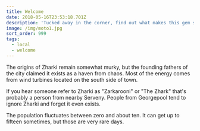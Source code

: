 ```yaml
---
title: Welcome
date: 2018-05-16T23:53:18.701Z
description: 'Tucked away in the corner, find out what makes this gem shine.'
image: /img/moto1.jpg
sort_order: 999
tags:
  - local
  - welcome
---
```

The origins of Zharki remain somewhat murky, but the founding fathers of the city claimed it exists as a haven from chaos. Most of the energy comes from wind turbines located on the south side of town.

If you hear someone refer to Zharki as "Zarkarooni" or "The Zhark" that's probably a person from nearby Serveny. People from Georgepool tend to ignore Zharki and forget it even exists.

The population fluctuates between zero and about ten. It can get up to fifteen sometimes, but those are very rare days.
